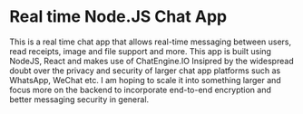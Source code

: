 # Real time Node.JS Chat App

This is a real time chat app that allows real-time messaging between users, read receipts, image and file support and more. This app is built using NodeJS, React and makes use of ChatEngine.IO
Insipred by the widespread doubt over the privacy and security of larger chat app platforms such as WhatsApp, WeChat etc. I am hoping to scale it into something larger and focus more on the backend to incorporate end-to-end encryption and better messaging security in general.
